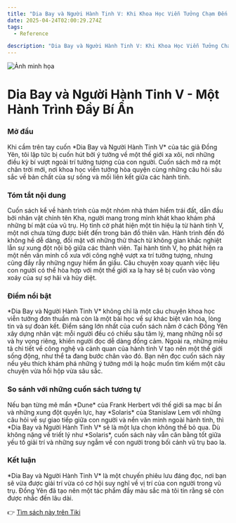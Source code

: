 ```yaml
---
title: "Dia Bay và Người Hành Tinh V: Khi Khoa Học Viễn Tưởng Chạm Đến Trái Tim"
date: 2025-04-24T02:00:29.274Z
tags:
  - Reference

description: "Dia Bay và Người Hành Tinh V: Khi Khoa Học Viễn Tưởng Chạm Đến Trái Tim"
---
```


![Ảnh minh họa](https://images.unsplash.com/photo-1652037967731-bdf6f34b9845?crop=entropy&cs=tinysrgb&fit=max&fm=jpg&ixid=M3w3MzA0NDl8MHwxfHNlYXJjaHwxfHxEaWElMjBCYXklMjB2YSUyME5ndW9pJTIwSGFuaCUyMFRpbmglMjBWfGVufDB8fHx8MTc0NTQ2MDAyOXww&ixlib=rb-4.0.3&q=80&w=400) 

 # Dia Bay và Người Hành Tinh V - Một Hành Trình Đầy Bí Ẩn

<h3>Mở đầu</h3>
Khi cầm trên tay cuốn *Dia Bay và Người Hành Tinh V* của tác giả Đồng Yên, tôi lập tức bị cuốn hút bởi ý tưởng về một thế giới xa xôi, nơi những điều kỳ bí vượt ngoài trí tưởng tượng của con người. Cuốn sách mở ra một chân trời mới, nơi khoa học viễn tưởng hòa quyện cùng những câu hỏi sâu sắc về bản chất của sự sống và mối liên kết giữa các hành tinh.

<h3>Tóm tắt nội dung</h3>
Cuốn sách kể về hành trình của một nhóm nhà thám hiểm trái đất, dẫn đầu bởi nhân vật chính tên Kha, người mang trong mình khát khao khám phá những bí mật của vũ trụ. Họ tình cờ phát hiện một tín hiệu lạ từ hành tinh V, một nơi chưa từng được biết đến trong bản đồ thiên văn. Hành trình đến đó không hề dễ dàng, đối mặt với những thử thách từ không gian khắc nghiệt lẫn sự xung đột nội bộ giữa các thành viên. Tại hành tinh V, họ phát hiện ra một nền văn minh cổ xưa với công nghệ vượt xa trí tưởng tượng, nhưng cũng đầy rẫy những nguy hiểm ẩn giấu. Câu chuyện xoay quanh việc liệu con người có thể hòa hợp với một thế giới xa lạ hay sẽ bị cuốn vào vòng xoáy của sự sợ hãi và hủy diệt.

<h3>Điểm nổi bật</h3>
*Dia Bay và Người Hành Tinh V* không chỉ là một câu chuyện khoa học viễn tưởng đơn thuần mà còn là một bài học về sự khác biệt văn hóa, lòng tin và sự đoàn kết. Điểm sáng lớn nhất của cuốn sách nằm ở cách Đồng Yên xây dựng nhân vật: mỗi người đều có chiều sâu tâm lý, mang những nỗi sợ và hy vọng riêng, khiến người đọc dễ dàng đồng cảm. Ngoài ra, những miêu tả chi tiết về công nghệ và cảnh quan của hành tinh V tạo nên một thế giới sống động, như thể ta đang bước chân vào đó. Bạn nên đọc cuốn sách này nếu yêu thích khám phá những ý tưởng mới lạ hoặc muốn tìm kiếm một câu chuyện vừa hồi hộp vừa sâu sắc.

<h3>So sánh với những cuốn sách tương tự</h3>
Nếu bạn từng mê mẩn *Dune* của Frank Herbert với thế giới sa mạc bí ẩn và những xung đột quyền lực, hay *Solaris* của Stanislaw Lem với những câu hỏi về sự giao tiếp giữa con người và nền văn minh ngoài hành tinh, thì *Dia Bay và Người Hành Tinh V* sẽ là một lựa chọn không thể bỏ qua. Dù không nặng về triết lý như *Solaris*, cuốn sách này vẫn cân bằng tốt giữa yếu tố giải trí và những suy ngẫm về con người trong bối cảnh vũ trụ bao la.

<h3>Kết luận</h3>
*Dia Bay và Người Hành Tinh V* là một chuyến phiêu lưu đáng đọc, nơi bạn sẽ vừa được giải trí vừa có cơ hội suy nghĩ về vị trí của con người trong vũ trụ. Đồng Yên đã tạo nên một tác phẩm đầy màu sắc mà tôi tin rằng sẽ còn được nhắc đến lâu dài.

👉 [Tìm sách này trên Tiki](https://tiki.vn/search?q=Dia%20Bay%20va%20Nguoi%20Hanh%20Tinh%20V)